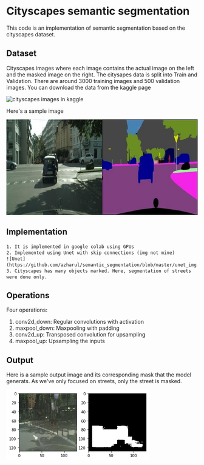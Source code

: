 # Cityscapes semantic segmentation

This code is an implementation of semantic segmentation based on the cityscapes dataset.


## Dataset

Cityscapes images where each image contains the actual image on the left and the masked image on the right. The citysapes data is split into Train and Validation. There are around 3000 training images and 500 validation images. You can download the data from the kaggle page

![cityscapes images in kaggle](https://www.kaggle.com/dansbecker/cityscapes-image-pairs)

Here's a sample image

![sample image](https://github.com/azharul/semantic_segmentation/blob/master/sample_img.jpg)

## Implementation

    1. It is implemented in google colab using GPUs
    2. Implemented using Unet with skip connections (img not mine)
    ![Unet](https://github.com/azharul/semantic_segmentation/blob/master/unet_img.jpg)
    3. Cityscapes has many objects marked. Here, segmentation of streets were done only.

## Operations

Four operations:
  1. conv2d_down: Regular convolutions with activation
  2. maxpool_down: Maxpooling with padding
  3. conv2d_up: Transposed convolution for upsampling
  4. maxpool_up: Upsampling the inputs
  
## Output 
Here is a sample output image and its corresponding mask that the model generats. As we've only focused on streets, only the street is masked.

![A sample output image](https://github.com/azharul/semantic_segmentation/blob/master/output.png)
